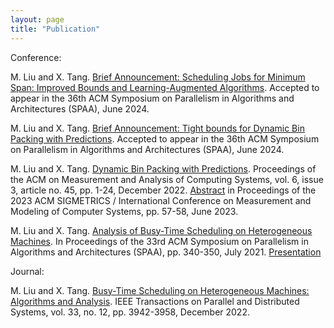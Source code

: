 ```yaml
---
layout: page
title: "Publication"
---
```

Conference:

M. Liu and X. Tang. [Brief Announcement: Scheduling Jobs for Minimum Span: Improved Bounds and Learning-Augmented Algorithms](https://dl.acm.org/doi/10.1145/3626183.3660263). Accepted to appear in the 36th ACM Symposium on Parallelism in Algorithms and Architectures (SPAA), June 2024.

M. Liu and X. Tang. [Brief Announcement: Tight bounds for Dynamic Bin Packing with Predictions](https://dl.acm.org/doi/10.1145/3626183.3660271). Accepted to appear in the 36th ACM Symposium on Parallelism in Algorithms and Architectures (SPAA), June 2024.

M. Liu and X. Tang. [Dynamic Bin Packing with Predictions](https://dl.acm.org/doi/10.1145/3570605?cid=81100640731). Proceedings of the ACM on Measurement and Analysis of Computing Systems, vol. 6, issue 3, article no. 45, pp. 1-24, December 2022. [Abstract](https://dl.acm.org/doi/10.1145/3578338.3593538?cid=81100640731) in Proceedings of the 2023 ACM SIGMETRICS / International Conference on Measurement and Modeling of Computer Systems, pp. 57-58, June 2023.

M. Liu and X. Tang. [Analysis of Busy-Time Scheduling on Heterogeneous Machines](https://dl.acm.org/doi/10.1145/3409964.3461795?cid=81100640731). In Proceedings of the 33rd ACM Symposium on Parallelism in Algorithms and Architectures (SPAA), pp. 340-350, July 2021. [Presentation](https://www.youtube.com/watch?v=f3FDzhTZvl0)

Journal:

M. Liu and X. Tang. [Busy-Time Scheduling on Heterogeneous Machines: Algorithms and Analysis](publication/tpds2022.pdf/). IEEE Transactions on Parallel and Distributed Systems, vol. 33, no. 12, pp. 3942-3958, December 2022.
